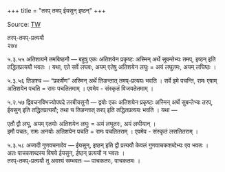+++
title = "तरप् तमप् ईयसुन् इष्ठन्"
+++

Source: [TW](https://ashtadhyayi.com/courses/bhaashaapaak3/)

तरप्-तमप्-प्रत्ययौ  
२७४

५.३.५५‌ अतिशायने तमबिष्ठनौ —  बहुषु एकः अतिशयेन प्रकृष्टः अस्मिन् अर्थे सुबन्तेभ्यः तमप्, इष्ठन् इति तद्धितप्रत्ययौ भवतः । यथा, एते सर्वे लघवः, अयम् एतेषु अतिशयेन लघुः = अयं लघुतमः, अयम् लघिष्ठः ।  

५.३.५६ तिङश्च — “प्रकर्षेण” अस्मिन् अर्थे तिङन्तात् तमप्-प्रत्ययः भवति । सर्वे इमे पचन्ति, रामः एषाम् अतिशयेन पचति = रामः पचतितमाम् । एवमेव - संस्कृतं विजयतेतमाम् ।  

५.२.५७ द्विवचनविभज्योपपदे तरबीयसुनौ ‌— द्वयोः एकः अतिशयेन प्रकृष्टः अस्मिन् अर्थे सुबन्तेभ्यः तरप्, ईयसुन् इति तद्धितप्रत्ययौ; तथा च तिङन्तात् तरप् इति तद्धितप्रत्ययः भवति  । यथा —

एतौ द्वौ लघू, अयम् एतयोः अतिशयेन लघुः = अयं लघुतरः, अयं लघीयान् ।  
इमौ पचतः, रामः अनयोः  अतिशयेन पचति = रामः पचतितराम् । एवमेव - संस्कृतं लसतितराम् ।  

५.३.५८‌ अजादी गुणवचनादेव  —‌ ईयसुन्, इष्ठन् इति द्वौ प्रत्ययौ केवलं गुणवाचकशब्देभ्यः एव भवतः ।  
अतः पाचकशब्दस्य विषये ईयसुन्, ईष्ठन् प्रत्ययौ न भवतः ।  
तरप्-तमप्-प्रत्ययौ तु अवश्यं सम्भवतः — पाचकतरः, पाचकतमः ।
